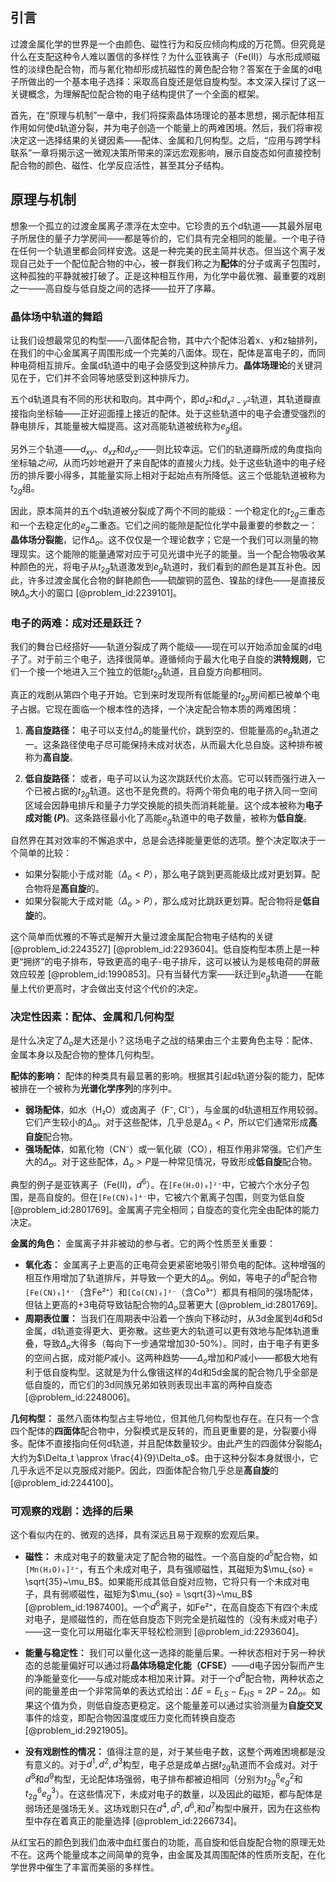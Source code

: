 ## 引言
过渡金属化学的世界是一个由颜色、磁性行为和反应倾向构成的万花筒。但究竟是什么在支配这种令人难以置信的多样性？为什么亚铁离子（Fe(II)）与水形成顺磁性的淡绿色配合物，而与氰化物却形成抗磁性的黄色配合物？答案在于金属的d电子所做出的一个基本电子选择：采取高自旋还是低自旋构型。本文深入探讨了这一关键概念，为理解配位配合物的电子结构提供了一个全面的框架。

首先，在“原理与机制”一章中，我们将探索晶体场理论的基本思想，揭示配体相互作用如何使d轨道分裂，并为电子创造一个能量上的两难困境。然后，我们将审视决定这一选择结果的关键因素——配体、金属和几何构型。之后，“应用与跨学科联系”一章将揭示这一微观决策所带来的深远宏观影响，展示自旋态如何直接控制配合物的颜色、磁性、化学反应活性，甚至其分子结构。

## 原理与机制

想象一个孤立的过渡金属离子漂浮在太空中。它珍贵的五个d轨道——其最外层电子所居住的量子力学房间——都是等价的，它们具有完全相同的能量。一个电子待在任何一个轨道里都会同样安逸。这是一种完美的民主简并状态。但当这个离子发现自己处于一个配位配合物的中心，被一群我们称之为**配体**的分子或离子包围时，这种孤独的平静就被打破了。正是这种相互作用，为化学中最优雅、最重要的戏剧之一——高自旋与低自旋之间的选择——拉开了序幕。

### 晶体场中轨道的舞蹈

让我们设想最常见的构型——八面体配合物，其中六个配体沿着x、y和z轴排列，在我们的中心金属离子周围形成一个完美的八面体。现在，配体是富电子的，而同种电荷相互排斥。金属d轨道中的电子会感受到这种排斥力。**晶体场理论**的关键洞见在于，它们并不会同等地感受到这种排斥力。

五个d轨道具有不同的形状和取向。其中两个，即$d_{z^2}$和$d_{x^2-y^2}$轨道，其轨道瓣直接指向坐标轴——正好迎面撞上接近的配体。处于这些轨道中的电子会遭受强烈的静电排斥，其能量被大幅提高。这对高能轨道被统称为$e_g$组。

另外三个轨道——$d_{xy}$、$d_{xz}$和$d_{yz}$——则比较幸运。它们的轨道瓣所成的角度指向坐标轴*之间*，从而巧妙地避开了来自配体的直接火力线。处于这些轨道中的电子经历的排斥要小得多，其能量实际上相对于起始点有所降低。这三个低能轨道被称为$t_{2g}$组。

因此，原本简并的五个d轨道被分裂成了两个不同的能级：一个稳定化的$t_{2g}$三重态和一个去稳定化的$e_g$二重态。它们之间的能隙是配位化学中最重要的参数之一：**晶体场分裂能**，记作$\Delta_o$。这不仅仅是一个理论数字；它是一个我们可以测量的物理现实。这个能隙的能量通常对应于可见光谱中光子的能量。当一个配合物吸收某种颜色的光，将电子从$t_{2g}$轨道激发到$e_g$轨道时，我们看到的颜色是其互补色。因此，许多过渡金属化合物的鲜艳颜色——硫酸铜的蓝色、镍盐的绿色——是直接反映$\Delta_o$大小的窗口 [@problem_id:2239101]。

### 电子的两难：成对还是跃迁？

我们的舞台已经搭好——轨道分裂成了两个能级——现在可以开始添加金属的d电子了。对于前三个电子，选择很简单。遵循倾向于最大化电子自旋的**洪特规则**，它们一个接一个地进入三个独立的低能$t_{2g}$轨道，且自旋方向都相同。

真正的戏剧从第四个电子开始。它到来时发现所有低能量的$t_{2g}$房间都已被单个电子占据。它现在面临一个根本性的选择，一个决定配合物本质的两难困境：

1.  **高自旋路径：** 电子可以支付$\Delta_o$的能量代价，跳到空的、但能量高的$e_g$轨道之一。这条路径使电子尽可能保持未成对状态，从而最大化总自旋。这种排布被称为**高自旋**。

2.  **低自旋路径：** 或者，电子可以认为这次跳跃代价太高。它可以转而强行进入一个已被占据的$t_{2g}$轨道。这也不是免费的。将两个带负电的电子挤入同一空间区域会因静电排斥和量子力学交换能的损失而消耗能量。这个成本被称为**电子成对能 ($P$)**。这条路径最小化了高能$e_g$轨道中的电子数量，被称为**低自旋**。

自然界在其对效率的不懈追求中，总是会选择能量更低的选项。整个决定取决于一个简单的比较：

-   如果分裂能小于成对能（$\Delta_o \lt P$），那么电子跳到更高能级比成对更划算。配合物将是**高自旋**的。
-   如果分裂能大于成对能（$\Delta_o > P$），那么成对比跳跃更划算。配合物将是**低自旋**的。

这个简单而优雅的不等式是解开大量过渡金属配合物电子结构的关键 [@problem_id:2243527] [@problem_id:2293604]。低自旋构型本质上是一种更“拥挤”的电子排布，导致更高的电子-电子排斥，这可以被认为是核电荷的屏蔽效应较差 [@problem_id:1990853]。只有当替代方案——跃迁到$e_g$轨道——在能量上代价更高时，才会做出支付这个代价的决定。

### 决定性因素：配体、金属和几何构型

是什么决定了$\Delta_o$是大还是小？这场电子之战的结果由三个主要角色主导：配体、金属本身以及配合物的整体几何构型。

**配体的影响：** 配体的种类具有最显著的影响。根据其引起d轨道分裂的能力，配体被排在一个被称为**光谱化学序列**的序列中。
-   **弱场配体**，如水（H₂O）或卤离子（F⁻, Cl⁻），与金属的d轨道相互作用较弱。它们产生较小的$\Delta_o$。对于这些配体，几乎总是$\Delta_o \lt P$，所以它们通常形成**高自旋**配合物。
-   **强场配体**，如氰化物（CN⁻）或一氧化碳（CO），相互作用非常强。它们产生大的$\Delta_o$。对于这些配体，$\Delta_o > P$是一种常见情况，导致形成**低自旋**配合物。

典型的例子是亚铁离子（Fe(II)，$d^6$）。在`[Fe(H₂O)₆]²⁺`中，它被六个水分子包围，是高自旋的。但在`[Fe(CN)₆]⁴⁻`中，它被六个氰离子包围，则变为低自旋 [@problem_id:2801769]。金属离子完全相同；自旋态的变化完全由配体的能力决定。

**金属的角色：** 金属离子并非被动的参与者。它的两个性质至关重要：
-   **氧化态：** 金属离子上更高的正电荷会更紧密地吸引带负电的配体。这种增强的相互作用增加了轨道排斥，并导致一个更大的$\Delta_o$。例如，等电子的$d^6$配合物`[Fe(CN)₆]⁴⁻`（含Fe²⁺）和`[Co(CN)₆]³⁻`（含Co³⁺）都具有相同的强场配体，但钴上更高的+3电荷导致钴配合物的$\Delta_o$显著更大 [@problem_id:2801769]。
-   **周期表位置：** 当我们在周期表中沿着一个族向下移动时，从3d金属到4d和5d金属，d轨道变得更大、更弥散。这些更大的轨道可以更有效地与配体轨道重叠，导致$\Delta_o$大得多（每向下一步通常增加30-50%）。同时，由于电子有更多的空间占据，成对能$P$减小。这两种趋势——$\Delta_o$增加和$P$减小——都极大地有利于低自旋构型。这就是为什么像锇这样的4d和5d金属的配合物几乎全部是低自旋的，而它们的3d同族兄弟如铁则表现出丰富的两种自旋态 [@problem_id:2248006]。

**几何构型：** 虽然八面体构型占主导地位，但其他几何构型也存在。在只有一个含四个配体的**四面体**配合物中，分裂模式是反转的，而且更重要的是，分裂要小得多。配体不直接指向任何d轨道，并且配体数量较少。由此产生的四面体分裂能$\Delta_t$大约为$\Delta_t \approx \frac{4}{9}\Delta_o$。由于这种分裂本身就很小，它几乎永远不足以克服成对能P。因此，四面体配合物几乎总是**高自旋**的 [@problem_id:2244100]。

### 可观察的戏剧：选择的后果

这个看似内在的、微观的选择，具有深远且易于观察的宏观后果。

-   **磁性：** 未成对电子的数量决定了配合物的磁性。一个高自旋的$d^5$配合物，如`[Mn(H₂O)₆]²⁺`，有五个未成对电子，具有强顺磁性，其磁矩为$\mu_{so} = \sqrt{35}~\mu_B$。如果能形成其低自旋对应物，它将只有一个未成对电子，具有弱顺磁性，磁矩为$\mu_{so} = \sqrt{3}~\mu_B$ [@problem_id:1987400]。一个$d^6$离子，如Fe²⁺，在高自旋态下有四个未成对电子，是顺磁性的，而在低自旋态下则完全是抗磁性的（没有未成对电子）——这一变化可以用磁化率天平轻松检测到 [@problem_id:2293604]。

-   **能量与稳定性：** 我们可以量化这一选择的能量后果。一种状态相对于另一种状态的总能量偏好可以通过将**晶体场稳定化能（CFSE）**——d电子因分裂而产生的净能量变化——与成对能成本相加来计算。对于一个$d^6$配合物，两种状态之间的能量差由一个非常简单的表达式给出：$\Delta E = E_{LS} - E_{HS} = 2P - 2\Delta_o$。如果这个值为负，则低自旋态更稳定。这个能量差可以通过实验测量为**自旋交叉**事件的焓变，即配合物因温度或压力变化而转换自旋态 [@problem_id:2921905]。

-   **没有戏剧性的情况：** 值得注意的是，对于某些电子数，这整个两难困境都是没有意义的。对于$d^1, d^2, d^3$构型，电子总是成单占据$t_{2g}$轨道而不会成对。对于$d^8$和$d^9$构型，无论配体场强弱，电子排布都被迫相同（分别为$t_{2g}^6e_g^2$和$t_{2g}^6e_g^3$）。在这些情况下，未成对电子的数量，以及因此的磁矩，都与配体是弱场还是强场无关。这场戏剧只在$d^4, d^5, d^6,$和$d^7$构型中展开，因为在这些构型中存在着真正的能量选择 [@problem_id:2266734]。

从红宝石的颜色到我们血液中血红蛋白的功能，高自旋和低自旋配合物的原理无处不在。这两个能量成本之间简单的竞争，由金属及其周围配体的性质所支配，在化学世界中催生了丰富而美丽的多样性。

